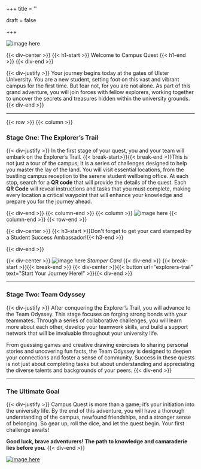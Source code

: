 +++
title = ''

draft = false

+++


![image here](images/header.png#center)

{{< div-center >}} {{< h1-start >}} Welcome to Campus Quest {{< h1-end >}} {{< div-end >}}

{{< div-justify >}}
Your journey begins today at the gates of Ulster University. You are a new student, setting foot on this vast and vibrant campus for the first time. But fear not, for you are not alone. As part of this grand adventure, you will join forces with fellow explorers, working together to uncover the secrets and treasures hidden within the university grounds.
{{< div-end >}}
___
{{< row >}}
{{< column >}}

### Stage One: The Explorer’s Trail

{{< div-justify >}}
In the first stage of your quest, you and your team will embark on the Explorer’s Trail.  {{< break-start>}}{{< break-end >}}This is not just a tour of the campus; it is a series of challenges designed to help you master the lay of the land. You will visit essential locations, from the bustling campus reception to the serene student wellbeing office. At each stop, search for a **QR code** that will provide the details of the quest. Each **QR Code** will reveal instructions and tasks that you must complete, making every location a critical waypoint that will enhance your knowledge and prepare you for the journey ahead.

{{< div-end >}}
{{< column-end >}}
{{< column >}}
![image here](images/campus-quest-start.png#center)
{{< column-end >}}
{{< row-end >}}

{{< div-center >}}
{{< h3-start >}}Don't forget to get your card stamped by a Student Success Ambassador!{{< h3-end >}}

{{< div-end >}}

{{< div-center >}}
![image here](images/stamp-card.png#center)
*Stamper Card*
{{< div-end >}}
{{< break-start >}}{{< break-end >}}
{{< div-center >}}{{< button url="explorers-trail" text="Start Your Journey Here!" >}}{{< div-end >}}
___


### Stage Two: Team Odyssey
{{< div-justify >}}
After conquering the Explorer’s Trail, you will advance to the Team Odyssey. This stage focuses on forging strong bonds with your teammates. Through a series of collaborative challenges, you will learn more about each other, develop your teamwork skills, and build a support network that will be invaluable throughout your university life.

From guessing games and creative drawing exercises to sharing personal stories and uncovering fun facts, the Team Odyssey is designed to deepen your connections and foster a sense of community. Success in these quests is not just about completing tasks but about understanding and appreciating the diverse talents and backgrounds of your peers.
{{< div-end >}}
___
### The Ultimate Goal
{{< div-justify >}}
Campus Quest is more than a game; it’s your initiation into the university life. By the end of this adventure, you will have a thorough understanding of the campus, newfound friendships, and a stronger sense of belonging. So gear up, roll the dice, and let the quest begin. Your first challenge awaits!

**Good luck, brave adventurers! The path to knowledge and camaraderie lies before you.**
{{< div-end >}}

[![image here](images/lost-icon.png#center)](lost)